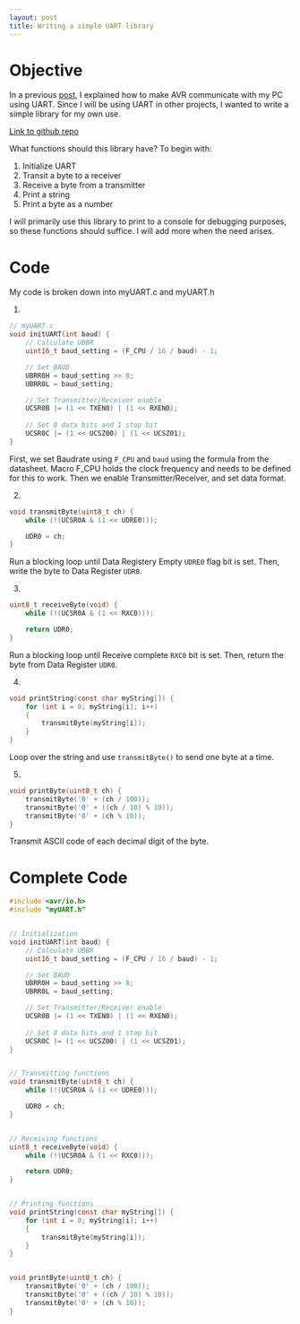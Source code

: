 ```yaml
---
layout: post
title: Writing a simple UART library
---
```


# Objective
In a previous [post](https://smnbajwa.github.io/2023/08/03/making-avr-talk-with-pc-using-UART.html), I explained how to make AVR communicate with my PC using UART. Since I will be using UART in other projects, I wanted to write a simple library for my own use.

[Link to github repo](https://github.com/smnbajwa/myUART)

What functions should this library have? To begin with:

1. Initialize UART
2. Transit a byte to a receiver
3. Receive a byte from a transmitter
4. Print a string
5. Print a byte as a number

I will primarily use this library to print to a console for debugging purposes, so these functions should suffice. I will add more when the need arises.

# Code


My code is broken down into myUART.c and myUART.h  

1. 
```c
// myUART.c
void initUART(int baud) {
	// Calculate UBBR
	uint16_t baud_setting = (F_CPU / 16 / baud) - 1;

	// Set BAUD
	UBRR0H = baud_setting >> 8;
	UBRR0L = baud_setting;

	// Set Transmitter/Receiver enable
	UCSR0B |= (1 << TXEN0) | (1 << RXEN0);
	
	// Set 8 data bits and 1 stop bit
	UCSR0C |= (1 << UCSZ00) | (1 << UCSZ01);
}
```
First, we set Baudrate using `F_CPU` and `baud` using the formula from the datasheet.
Macro F_CPU holds the clock frequency and needs to be defined for this to work.
Then we enable Transmitter/Receiver, and set data format. 


2. 
```c
void transmitByte(uint8_t ch) {
    while (!(UCSR0A & (1 << UDRE0)));

    UDR0 = ch;
}
```
Run a blocking loop until Data Registery Empty `UDRE0` flag bit is set. Then, write the byte to Data Register `UDR0`.

3. 
```c
uint8_t receiveByte(void) {
	while (!(UCSR0A & (1 << RXC0)));

	return UDR0;
}
```
Run a blocking loop until Receive complete `RXC0` bit is set. Then, return the byte from Data Register `UDR0`.

4. 
```c
void printString(const char myString[]) {
    for (int i = 0; myString[i]; i++)
    {
        transmitByte(myString[i]);
    }
}
```
Loop over the string and use `transmitByte()` to send one byte at a time.

5. 
```c
void printByte(uint8_t ch) {
	transmitByte('0' + (ch / 100));
	transmitByte('0' + ((ch / 10) % 10));
	transmitByte('0' + (ch % 10));
}
```

Transmit ASCII code of each decimal digit of the byte.
   
   
  
# Complete Code

```c
#include <avr/io.h>
#include "myUART.h"


// Initialization
void initUART(int baud) {
	// Calculate UBBR
	uint16_t baud_setting = (F_CPU / 16 / baud) - 1;

	// Set BAUD
	UBRR0H = baud_setting >> 8;
	UBRR0L = baud_setting;

	// Set Transmitter/Receiver enable
	UCSR0B |= (1 << TXEN0) | (1 << RXEN0);
	
	// Set 8 data bits and 1 stop bit
	UCSR0C |= (1 << UCSZ00) | (1 << UCSZ01);
}


// Transmitting functions
void transmitByte(uint8_t ch) {
    while (!(UCSR0A & (1 << UDRE0)));

    UDR0 = ch;
}


// Receiving functions
uint8_t receiveByte(void) {
	while (!(UCSR0A & (1 << RXC0)));

	return UDR0;
}


// Printing functions
void printString(const char myString[]) {
    for (int i = 0; myString[i]; i++)
    {
        transmitByte(myString[i]);
    }
}


void printByte(uint8_t ch) {
	transmitByte('0' + (ch / 100));
	transmitByte('0' + ((ch / 10) % 10));
	transmitByte('0' + (ch % 10));
}
```